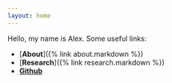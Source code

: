 ```yaml
---
layout: home
---
```

Hello, my name is Alex. Some useful links:  
- [**About**]({% link about.markdown %})
- [**Research**]({% link research.markdown %})
- [**Github**](https://github.com/shurikkuzmin/)

